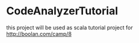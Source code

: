 # CodeAnalyzerTutorial
this project will be used as scala tutorial project for http://boolan.com/camp/8
